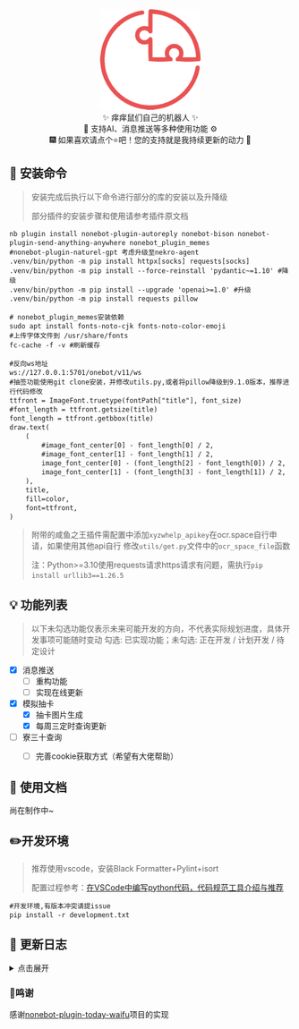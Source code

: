 <div align="center">
  <a href="https://v2.nonebot.dev/store"><img src="./image/README/nbp_logo.png" width="180" height="180" alt="NoneBotPluginLogo"></a>
</div>
<div align="center">
    ✨ 痒痒鼠们自己的机器人 ✨<br/>
    🧬 支持AI、消息推送等多种使用功能 ⚙️<br/>
    🎆 如果喜欢请点个⭐吧！您的支持就是我持续更新的动力 🎉<br/>
</div>

## 🎁 安装命令

> 安装完成后执行以下命令进行部分的库的安装以及升降级
>
> 部分插件的安装步骤和使用请参考插件原文档

```shell
nb plugin install nonebot-plugin-autoreply nonebot-bison nonebot-plugin-send-anything-anywhere nonebot_plugin_memes 
#nonebot-plugin-naturel-gpt 考虑升级至nekro-agent
.venv/bin/python -m pip install httpx[socks] requests[socks]
.venv/bin/python -m pip install --force-reinstall 'pydantic~=1.10' #降级
.venv/bin/python -m pip install --upgrade 'openai>=1.0' #升级
.venv/bin/python -m pip install requests pillow

# nonebot_plugin_memes安装依赖
sudo apt install fonts-noto-cjk fonts-noto-color-emoji
#上传字体文件到 /usr/share/fonts
fc-cache -f -v #刷新缓存

#反向ws地址
ws://127.0.0.1:5701/onebot/v11/ws
#抽签功能使用git clone安装，并修改utils.py,或者将pillow降级到9.1.0版本，推荐进行代码修改
ttfront = ImageFont.truetype(fontPath["title"], font_size)
#font_length = ttfront.getsize(title)
font_length = ttfront.getbbox(title)
draw.text(
    (
        #image_font_center[0] - font_length[0] / 2,
        #image_font_center[1] - font_length[1] / 2,
        image_font_center[0] - (font_length[2] - font_length[0]) / 2,
        image_font_center[1] - (font_length[3] - font_length[1]) / 2,
    ),
    title,
    fill=color,
    font=ttfront,
)
```

> 附带的咸鱼之王插件需配置中添加`xyzwhelp_apikey`在ocr.space自行申请，如果使用其他api自行 修改`utils/get.py`文件中的`ocr_space_file`函数
>
> 注：Python>=3.10使用requests请求https请求有问题，需执行`pip install urllib3==1.26.5`

## 💡 功能列表

> 以下未勾选功能仅表示未来可能开发的方向，不代表实际规划进度，具体开发事项可能随时变动
> 勾选: 已实现功能；未勾选: 正在开发 / 计划开发 / 待定设计

- [x] 消息推送
  - [ ] 重构功能
  - [ ] 实现在线更新

- [x] 模拟抽卡
  - [x] 抽卡图片生成
  - [x] 每周三定时查询更新
- [ ] 寮三十查询
  - [ ] 完善cookie获取方式（希望有大佬帮助）



## 📄 使用文档

尚在制作中~

## ✏️开发环境

> 推荐使用vscode，安装Black Formatter+Pylint+isort
>
> 配置过程参考：[在VSCode中编写python代码，代码规范工具介绍与推荐](https://blog.csdn.net/shiwanghualuo/article/details/131750278)

```shell
#开发环境,有版本冲突请提issue
pip install -r development.txt
```

## 🎢 更新日志

<details>
<summary>点击展开</summary>

### [2024/7/26] v1.1.1 今日老婆功能修正


- 添加今日老婆插件
- 按群友要求进行了部分修改

### [2024/7/3] v1.1.0 抽卡模块上线


- 抽卡功能实现
- 确定项目整体结构

### [2024/6/28] v1.0.0 机器人发布

- 完善项目说明

</details>

### 🎉鸣谢

感谢[nonebot-plugin-today-waifu](https://github.com/glamorgan9826/nonebot-plugin-today-waifu)项目的实现

